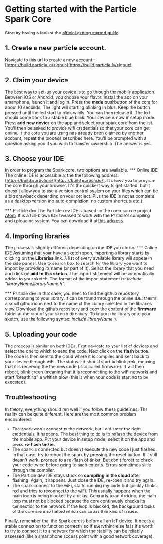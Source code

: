 # Getting started with the Particle Spark Core
Start by having a look at the [official getting started guide](https://docs.particle.io/guide/getting-started/start/core/). 

## 1. Create a new particle account. 
Navigate to this url to create a new account : [https://build.particle.io/signup](https://build.particle.io/signup).

## 2. Claim your device
The best way to set-up your device is to go through the mobile application. Between [iOS](https://itunes.apple.com/us/app/particle-build-photon-electron/id991459054?ls=1&mt=8) or [Android](https://play.google.com/store/apps/details?id=io.particle.android.app), you choose your flavor. 
Install the app on your smartphone, launch it and log in.
Press the **mode** pushbutton of the core for about 10 seconds. The light will starting blinking in blue. Keep the button pressed until the led start to blink 
wildly. You can then release it. The led should come back to a stable blue blink. Your device is now in setup mode. 
Press **add new device** on the app and select your spark core from the list. You'll then be asked to provide wifi credentials so that 
your core can get online. 
If the core you are using has already been claimed by another account, repeat the process described here. You'll be prompted with a question
asking you if you wish to transfer ownership. The answer is yes. 

## 3. Choose your IDE
In order to program the Spark core, two options are available. 
*** Online IDE
The online IDE is accessible at the the following address: [https://build.particle.io/](https://build.particle.io/). It allows you to program the core through your browser. It's the quickest way to get started, 
but it doesn't allow you to use a version control system on your files which can be a big drawback depending on your project. Plus the IDE is not as complete 
as a desktop version (no auto-completion, no custom shortcuts etc.).  

*** Particle dev
The Particle dev IDE is based on the open source project [Atom](). It is a full-blown IDE tweaked to work with the Particle's compiling and uploading system. You can download it at [this address](https://docs.particle.io/guide/tools-and-features/dev).

## 4. Importing libraries
The process is slightly different depending on the IDE you chose. 
*** Online IDE
Assuming that your have a sketch open, importing a library starts by clicking on the **Libraries** link. A list of every available library will appear in the side pannel. 
Use to search box to search for the library you want to import by providing its name (or part of it). 
Select the library that you need and click on **add to this sketch**. The import statement will be automatically added to your sketch. The format of the import statement 
is: *include "libraryName/libraryName.h"*.

*** Particle dev
In that case, you need to find the github repository corresponding to your library. It can be found through the online IDE: their's a small github icon next to the name of the library 
selected in the libraries view. Download the github repository and copy the content of the **firmware** folder at the root of your sketch directory. To import the library onto your 
sketch, use the following syntax: *include libraryName.h*. 

## 5. Uploading your code 
The process is similar on both IDEs. First navigate to your list of devices and select the one to which to send the code. Next click on the **flash** button. The code
is then sent to the cloud where it is compiled and sent back to your device through wiFi. The status led should start to blink pink, meaning that it is receiving the 
the new code (also called firmware). It will then reboot, blink green (meaning that it is reconnecting to the wiFi network) and start "breathing" a whitish glow (this is
when your code is starting to be executed). 

## Troubleshooting
In theory, everything should run well if you follow these guidelines. The reality can be quite different. Here are the most common problem encountered:
* The spark won't connect to the network, but I did enter the right credentials. It happens. The best thing to do is to reflash the device from the mobile app. 
Put your device in setup mode, select it on the app and press **re-flash tinker**. 
* The spark is connected but doesn't execute the new code I just flashed. In that case, try to reboot the spark by pressing the reset button. If it still doesn't work, 
proceed to a re-flash of tinker. But don't forget to check your code twice before going to such extents. Errors sometimes slide through the compiler. 
* The Particle dev IDE stays stuck on **compiling in the cloud** after flashing. Again, it happens. Just close the IDE, re-open it and try again. 
* The spark connect to the wiFi, starts running my code but quickly blinks red and tries to reconnect to the wiFi. This usually happens when the main loop is being blocked by a delay. 
Contrarly to an Arduino, the main loop must not be blocked because the core continously checks its connection to the network. If the loop is blocked, the background tasks of the 
core are also halted which can cause this kind of issues.

Finally, remember that the Spark core is before all an IoT device. It needs a stable connection to function correctly so if everything else fails it's worth to try to connect it to
a network for which the stability can be reliably assessed (like a smartphone access point with a good network coverage). 
